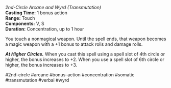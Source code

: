 *2nd-Circle Arcane and Wyrd (Transmutation)*  
**Casting Time:** 1 bonus action  
**Range:** Touch  
**Components:** V, S  
**Duration:** Concentration, up to 1 hour

You touch a nonmagical weapon. Until the spell ends, that weapon becomes a magic weapon with a +1 bonus to attack rolls and damage rolls.

***At Higher Circles.*** When you cast this spell using a spell slot of 4th circle or higher, the bonus increases to +2. When you use a spell slot of 6th circle or higher, the bonus increases to +3.

#2nd-circle #arcane #bonus-action #concentration #somatic #transmutation #verbal #wyrd
